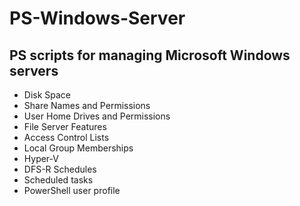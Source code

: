 # PS-Windows-Server
<h2>PS scripts for managing Microsoft Windows servers</h2>
  <ul>
    <li>Disk Space
    <li>Share Names and Permissions
    <li>User Home Drives and Permissions
    <li>File Server Features
    <li>Access Control Lists
    <li>Local Group Memberships
    <li>Hyper-V
    <li>DFS-R Schedules
    <li>Scheduled tasks
    <li>PowerShell user profile
  </ul>
